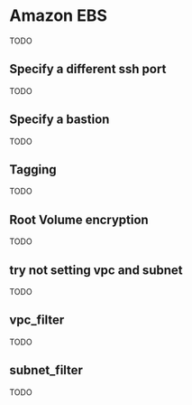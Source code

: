 # Amazon EBS

TODO

## Specify a different ssh port

TODO

## Specify a bastion

TODO

## Tagging

TODO

## Root Volume encryption

TODO

## try not setting vpc and subnet

TODO

## vpc_filter

TODO

## subnet_filter

TODO

